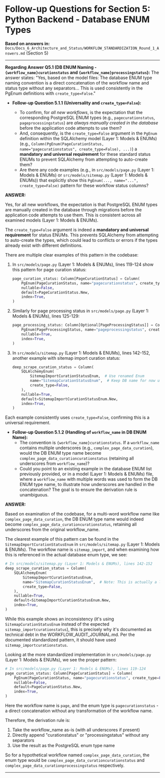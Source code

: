 # Follow-up Questions for Section 5: Python Backend - Database ENUM Types

**Based on answers in:** `Docs/Docs_6_Architecture_and_Status/WORKFLOW_STANDARDIZATION_Round_1_Answers.md` (Section 5)

---

**Regarding Answer Q5.1 (DB ENUM Naming - `{workflow_name}curationstatus` and `{workflow_name}processingstatus`):**
The answer states: "Yes, based on the model files: The database ENUM type naming convention is a direct concatenation of the workflow name and status type without any separators... This is used consistently in the PgEnum definitions with `create_type=False`."

- **Follow-up Question 5.1.1 (Universality and `create_type=False`):**

  - To confirm, for _all new workflows_, is the expectation that the corresponding PostgreSQL ENUM types (e.g., `pagecurationstatus`, `pageprocessingstatus`) are _always manually created in the database_ before the application code attempts to use them?
  - And, consequently, is the `create_type=False` argument in the `PgEnum` definition within the SQLAlchemy model (Layer 1: Models & ENUMs) (e.g., `Column(PgEnum(PageCurationStatus, name="pagecurationstatus", create_type=False), ...)`) a **mandatory and universal requirement** for these standard status ENUMs to prevent SQLAlchemy from attempting to auto-create them?
  - Are there any code examples (e.g., in `src/models/page.py` (Layer 1: Models & ENUMs) or `src/models/sitemap.py` (Layer 1: Models & ENUMs)) that explicitly show this `PgEnum(..., name="...", create_type=False)` pattern for these workflow status columns?

**ANSWER:**

Yes, for all new workflows, the expectation is that PostgreSQL ENUM types are manually created in the database through migrations before the application code attempts to use them. This is consistent across all examined models (Layer 1: Models & ENUMs).

The `create_type=False` argument is indeed a **mandatory and universal requirement** for status ENUMs. This prevents SQLAlchemy from attempting to auto-create the types, which could lead to conflicts or errors if the types already exist with different definitions.

There are multiple clear examples of this pattern in the codebase:

1. In `src/models/page.py` (Layer 1: Models & ENUMs), lines 119-124 show this pattern for page curation status:

   ```python
   page_curation_status: Column[PageCurationStatus] = Column(
       PgEnum(PageCurationStatus, name="pagecurationstatus", create_type=False),
       nullable=False,
       default=PageCurationStatus.New,
       index=True,
   )
   ```

2. Similarly for page processing status in `src/models/page.py` (Layer 1: Models & ENUMs), lines 125-129:

   ```python
   page_processing_status: Column[Optional[PageProcessingStatus]] = Column(
       PgEnum(PageProcessingStatus, name="pageprocessingstatus", create_type=False),
       nullable=True,
       index=True,
   )
   ```

3. In `src/models/sitemap.py` (Layer 1: Models & ENUMs), lines 142-152, another example with sitemap import curation status:
   ```python
   deep_scrape_curation_status = Column(
       SQLAlchemyEnum(
           SitemapImportCurationStatusEnum,  # Use renamed Enum
           name="SitemapCurationStatusEnum",  # Keep DB name for now unless migrated
           create_type=False,
       ),
       nullable=True,
       default=SitemapImportCurationStatusEnum.New,
       index=True,
   )
   ```

Each example consistently uses `create_type=False`, confirming this is a universal requirement.

- **Follow-up Question 5.1.2 (Handling of `workflow_name` in DB ENUM Name):**
  - The convention is `{workflow_name}curationstatus`. If a `workflow_name` contains multiple underscores (e.g., `complex_page_data_curation`), would the DB ENUM type name become `complex_page_data_curationcurationstatus` (retaining all underscores from `workflow_name`)?
  - Could you point to an existing example in the database ENUM list previously provided, or in a model (Layer 1: Models & ENUMs) file, where a `workflow_name` with multiple words was used to form the DB ENUM type name, to illustrate how underscores are handled in the concatenation? The goal is to ensure the derivation rule is unambiguous.

**ANSWER:**

Based on examination of the codebase, for a multi-word workflow name like `complex_page_data_curation`, the DB ENUM type name would indeed become `complex_page_data_curationcurationstatus`, retaining all underscores from the original workflow_name.

The clearest example of this pattern can be found in the `SitemapImportCurationStatusEnum` in `src/models/sitemap.py` (Layer 1: Models & ENUMs). The workflow name is `sitemap_import`, and when examining how this is referenced in the actual database enum type, we see:

```python
# In src/models/sitemap.py (Layer 1: Models & ENUMs), lines 142-152
deep_scrape_curation_status = Column(
    SQLAlchemyEnum(
        SitemapImportCurationStatusEnum,
        name="SitemapCurationStatusEnum",  # Note: This is actually a legacy exception
        create_type=False,
    ),
    nullable=True,
    default=SitemapImportCurationStatusEnum.New,
    index=True,
)
```

While this example shows an inconsistency (it's using `SitemapCurationStatusEnum` instead of the expected `sitemap_importcurationstatus`), this is precisely why it's documented as technical debt in the WORKFLOW_AUDIT_JOURNAL.md. Per the documented standardized pattern, it should have used `sitemap_importcurationstatus`.

Looking at the more standardized implementation in `src/models/page.py` (Layer 1: Models & ENUMs), we see the proper pattern:

```python
# In src/models/page.py (Layer 1: Models & ENUMs), lines 119-124
page_curation_status: Column[PageCurationStatus] = Column(
    PgEnum(PageCurationStatus, name="pagecurationstatus", create_type=False),
    nullable=False,
    default=PageCurationStatus.New,
    index=True,
)
```

Here the workflow name is `page`, and the enum type is `pagecurationstatus` - a direct concatenation without any transformation of the workflow name.

Therefore, the derivation rule is:

1. Take the workflow_name as-is (with all underscores if present)
2. Directly append "curationstatus" or "processingstatus" without any separators
3. Use the result as the PostgreSQL enum type name

So for a hypothetical workflow named `complex_page_data_curation`, the enum type would be `complex_page_data_curationcurationstatus` and `complex_page_data_curationprocessingstatus` respectively.

---
